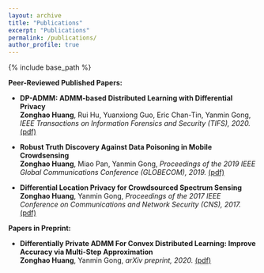 ```yaml
---
layout: archive
title: "Publications"
excerpt: "Publications"
permalink: /publications/
author_profile: true
---
```

{% include base_path %}


<b>Peer-Reviewed Published Papers:</b>
* <b>DP-ADMM: ADMM-based Distributed Learning with Differential Privacy</b><br/><b>Zonghao Huang</b>, Rui Hu, Yuanxiong Guo, Eric Chan-Tin, Yanmin Gong, <i> IEEE Transactions on Information Forensics and Security (TIFS), 2020.</i> [(pdf)](https://zonghaohuang007.github.io/home/files/paper2.pdf)

*  <b>Robust Truth Discovery Against Data Poisoning in Mobile Crowdsensing</b><br/><b>Zonghao Huang</b>, Miao Pan, Yanmin Gong, <i>Proceedings of the 2019 IEEE Global Communications Conference (GLOBECOM), 2019.</i> [(pdf)](https://zonghaohuang007.github.io/home/files/paper3.pdf)

* <b>Differential Location Privacy for Crowdsourced Spectrum Sensing</b><br/><b>Zonghao Huang</b>, Yanmin Gong, <i>Proceedings of the
2017 IEEE Conference on Communications and Network Security (CNS), 2017.</i> [(pdf)](https://zonghaohuang007.github.io/home/files/paper1.pdf)

<b>Papers in Preprint:</b>
* <b>Differentially Private ADMM For Convex Distributed Learning: Improve Accuracy via Multi-Step Approximation</b><br/> <b>Zonghao Huang</b>, Yanmin Gong, <i>arXiv preprint, 2020.</i> [(pdf)](https://zonghaohuang007.github.io/home/files/paper4.pdf)
